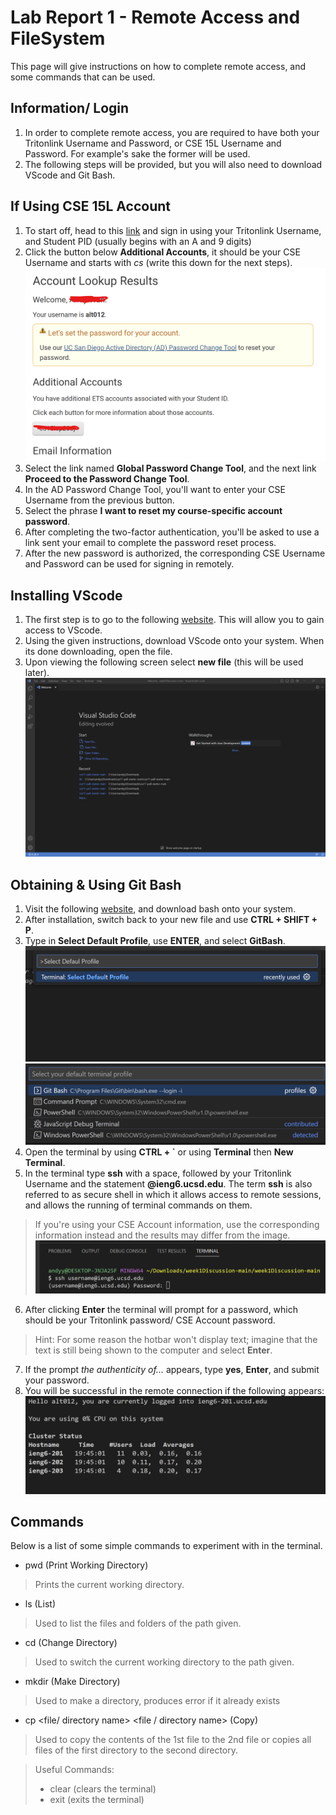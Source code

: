 # Lab Report 1 - Remote Access and FileSystem

This page will give instructions on how to complete remote access, and some commands that can be used.

## Information/ Login
1. In order to complete remote access, you are required to have both your Tritonlink Username and Password, or CSE 15L Username and Password. For example's sake the former will be used.
2. The following steps will be provided, but you will also need to download VScode and Git Bash.

## If Using CSE 15L Account
1. To start off, head to this [link](https://sdacs.ucsd.edu/~icc/index.php) and sign in using your Tritonlink Username, and Student PID (usually begins with an A and 9 digits)
2. Click the button below **Additional Accounts**, it should be your CSE Username and starts with *cs* (write this down for the next steps).
![Image](account.png)
4. Select the link named **Global Password Change Tool**, and the next link **Proceed to the Password Change Tool**.
5. In the AD Password Change Tool, you'll want to enter your CSE Username from the previous button.
6. Select the phrase **I want to reset my course-specific account password**.
7. After completing the two-factor authentication, you'll be asked to use a link sent your email to complete the password reset process.
8. After the new password is authorized, the corresponding CSE Username and Password can be used for signing in remotely.

## Installing VScode
1. The first step is to go to the following [website](https://code.visualstudio.com/). This will allow you to gain access to VScode.
2. Using the given instructions, download VScode onto your system. When its done downloading, open the file.
3. Upon viewing the following screen select **new file** (this will be used later).
![Image](vscodescreenshot.png)

## Obtaining & Using Git Bash
1. Visit the following [website](https://gitforwindows.org/), and download bash onto your system.
2. After installation, switch back to your new file and use **CTRL + SHIFT + P**.
3. Type in **Select Default Profile**, use **ENTER**, and select **GitBash**.
![Image](selectdefaulprofile.png)
![Image](gitbash.png)
4. Open the terminal by using **CTRL + `** or using **Terminal** then **New Terminal**.
5. In the terminal type **ssh** with a space, followed by your Tritonlink Username and the statement **@ieng6.ucsd.edu**. The term **ssh** is also referred to as secure shell in which it allows access to remote sessions, and allows the running of terminal commands on them.
>If you're using your CSE Account information, use the corresponding information instead and the results may differ from the image.
![Image](terminal.png)
6. After clicking **Enter** the terminal will prompt for a password, which should be your Tritonlink password/ CSE Account password.
>Hint: For some reason the hotbar won't display text; imagine that the text is still being shown to the computer and select **Enter**.
7. If the prompt *the authenticity of...* appears, type **yes**, **Enter**, and submit your password.
8. You will be successful in the remote connection if the following appears:
![Image](result.png)


## Commands
Below is a list of some simple commands to experiment with in the terminal.
- pwd (Print Working Directory)
> Prints the current working directory.

- ls <path> (List)
> Used to list the files and folders of the path given.

- cd <path> (Change Directory)
> Used to switch the current working directory to the path given.

- mkdir <directory name> (Make Directory)
> Used to make a directory, produces error if it already exists

- cp <file/ directory name> <file / directory name> (Copy)
> Used to copy the contents of the 1st file to the 2nd file or copies all files of the first directory to the second directory.



>Useful Commands:
>- clear (clears the terminal)
>- exit (exits the terminal)
